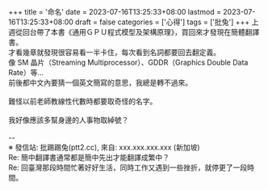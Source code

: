 +++
title = '命名'
date = 2023-07-16T13:25:33+08:00
lastmod = 2023-07-16T13:25:33+08:00
draft = false
categories = ['心得']
tags = ['批兔']
+++
上週從回台帶了本書《通用ＧＰＵ程式模型及架構原理》，買回來才發現在簡體翻譯書。<br>
才看幾章就發現很容易看一半卡住，每次看到名詞都要回去翻定義。<br>
像 SM 晶片（Streaming Multiprocessor）、GDDR（Graphics Double Data Rate）等…<br>
前後都中文內要猜一個英文簡寫的意思，我總是轉不過來。<br>
<br>
難怪以前老師教線性代數時都要取奇怪的名字。<br>
<br>
我好像應該多幫身邊的人事物取綽號？<br>
<br>
--<br>
※ 發信站: 批踢踢兔(ptt2.cc), 來自: xxx.xxx.xxx.xxx (新加坡)<br>
Re: 簡中翻譯書通常都是簡中先出才能翻譯成繁中？<br>
Re: 回臺灣那段時間忙著好好生活，同時工作又遇到一些挫折，就停更了一段時間。<br>

